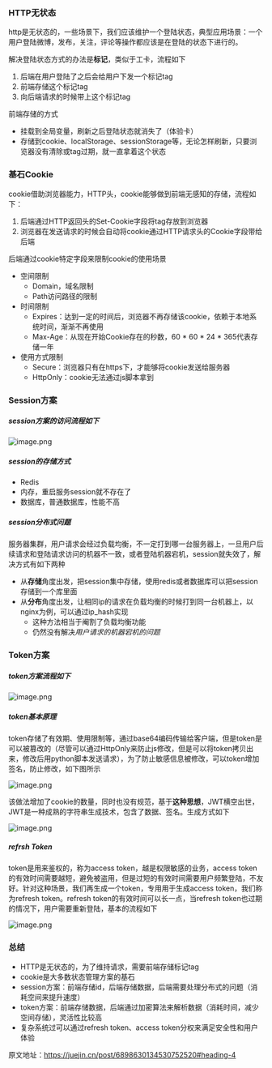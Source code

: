 ### HTTP无状态

http是无状态的，一些场景下，我们应该维护一个登陆状态，典型应用场景：一个用户登陆微博，发布，关注，评论等操作都应该是在登陆的状态下进行的。

解决登陆状态方式的办法是**标记**，类似于工卡，流程如下

1. 后端在用户登陆了之后会给用户下发一个标记tag
2. 前端存储这个标记tag
3. 向后端请求的时候带上这个标记tag

前端存储的方式

- 挂载到全局变量，刷新之后登陆状态就消失了（体验卡）
- 存储到cookie、localStorage、sessionStorage等，无论怎样刷新，只要浏览器没有清除或tag过期，就一直拿着这个状态

### 基石Cookie

cookie借助浏览器能力，HTTP头，cookie能够做到前端无感知的存储，流程如下：

1. 后端通过HTTP返回头的Set-Cookie字段将tag存放到浏览器
2. 浏览器在发送请求的时候会自动将cookie通过HTTP请求头的Cookie字段带给后端

后端通过cookie特定字段来限制cookie的使用场景

- 空间限制
  - Domain，域名限制
  - Path访问路径的限制
- 时间限制
  - Expires：达到一定的时间后，浏览器不再存储该cookie，依赖于本地系统时间，渐渐不再使用
  - Max-Age：从现在开始Cookie存在的秒数，60 * 60 * 24 * 365代表存储一年
- 使用方式限制
  - Secure：浏览器只有在https下，才能够将cookie发送给服务器
  - HttpOnly：cookie无法通过js脚本拿到

### Session方案

##### session方案的访问流程如下

![image.png](https://i.loli.net/2020/12/11/DGoS7kbeiYXKHNW.png)

##### session的存储方式

- Redis
- 内存，重启服务session就不存在了
- 数据库，普通数据库，性能不高

##### session分布式问题

服务器集群，用户请求会经过负载均衡，不一定打到哪一台服务器上，一旦用户后续请求和登陆请求访问的机器不一致，或者登陆机器宕机，session就失效了，解决方式有如下两种

- 从**存储**角度出发，把session集中存储，使用redis或者数据库可以把session存储到一个库里面
- 从**分布**角度出发，让相同ip的请求在负载均衡的时候打到同一台机器上，以nginx为例，可以通过ip_hash实现
  - 这种方法相当于阉割了负载均衡功能
  - 仍然没有解决*用户请求的机器宕机的问题*

### Token方案

##### token方案流程如下

![image.png](https://i.loli.net/2020/12/11/lD83tun6xrsaqRf.png)

##### token基本原理

token存储了有效期、使用限制等，通过base64编码传输给客户端，但是token是可以被篡改的（尽管可以通过HttpOnly来防止js修改，但是可以将token拷贝出来，修改后用python脚本发送请求），为了防止敏感信息被修改，可以token增加签名，防止修改，如下图所示

![image.png](https://i.loli.net/2020/12/11/EtGewSdcAWUOl5P.png)

该做法增加了cookie的数量，同时也没有规范，基于**这种思想**，JWT横空出世，JWT是一种成熟的字符串生成技术，包含了数据、签名。生成方式如下

![image.png](https://i.loli.net/2020/12/11/Y2ZwQ9fXhK6I3Cc.png)

##### refrsh Token

token是用来鉴权的，称为access token，越是权限敏感的业务，access token的有效时间需要越短，避免被盗用，但是过短的有效时间需要用户频繁登陆，不友好。针对这种场景，我们再生成一个token，专用用于生成access token，我们称为refresh token。refresh token的有效时间可以长一点，当refresh token也过期的情况下，用户需要重新登陆，基本的流程如下

![image.png](https://i.loli.net/2020/12/11/qbCJpjHNzUn5F1x.png)



### 总结

- HTTP是无状态的，为了维持请求，需要前端存储标记tag
- cookie是大多数状态管理方案的基石
- session方案：前端存储id，后端存储数据，后端需要处理分布式的问题（消耗空间来提升速度）
- token方案：前端存储数据，后端通过加密算法来解析数据（消耗时间，减少空间存储），灵活性比较高
- 复杂系统过可以通过refresh token、access token分权来满足安全性和用户体验

原文地址：https://juejin.cn/post/6898630134530752520#heading-4